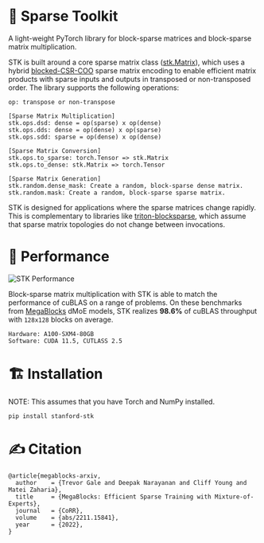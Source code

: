 # :abacus: Sparse Toolkit

A light-weight PyTorch library for block-sparse matrices and block-sparse matrix multiplication.

STK is built around a core sparse matrix class ([stk.Matrix](stk/matrix.py)), which uses a hybrid [blocked-CSR-COO](https://arxiv.org/abs/2211.15841) sparse matrix encoding to enable efficient matrix products with sparse inputs and outputs in transposed or non-transposed order. The library supports the following operations:

```
op: transpose or non-transpose

[Sparse Matrix Multiplication]
stk.ops.dsd: dense = op(sparse) x op(dense)
stk.ops.dds: dense = op(dense) x op(sparse)
stk.ops.sdd: sparse = op(dense) x op(dense)

[Sparse Matrix Conversion]
stk.ops.to_sparse: torch.Tensor => stk.Matrix
stk.ops.to_dense: stk.Matrix => torch.Tensor

[Sparse Matrix Generation]
stk.random.dense_mask: Create a random, block-sparse dense matrix.
stk.random.mask: Create a random, block-sparse sparse matrix.
```

STK is designed for applications where the sparse matrices change rapidly. This is complementary to libraries like [triton-blocksparse](https://github.com/ptillet/torch-blocksparse), which assume that sparse matrix topologies do not change between invocations.

# :rocket: Performance

![STK Performance](media/block_sparse_matmul_benchmarks.png)

Block-sparse matrix multiplication with STK is able to match the performance of cuBLAS on a range of problems. On these benchmarks from [MegaBlocks](https://github.com/stanford-futuredata/megablocks) dMoE models, STK realizes **98.6%** of cuBLAS throughput with `128x128` blocks on average.

```
Hardware: A100-SXM4-80GB
Software: CUDA 11.5, CUTLASS 2.5
```

# :building_construction: Installation

NOTE: This assumes that you have Torch and NumPy installed.

`pip install stanford-stk`

# :writing_hand: Citation

```
@article{megablocks-arxiv,
  author    = {Trevor Gale and Deepak Narayanan and Cliff Young and Matei Zaharia},
  title     = {MegaBlocks: Efficient Sparse Training with Mixture-of-Experts},
  journal   = {CoRR},
  volume    = {abs/2211.15841},
  year      = {2022},
}
```
